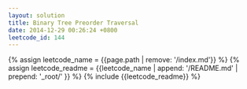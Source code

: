 ```yaml
---
layout: solution
title: Binary Tree Preorder Traversal
date: 2014-12-29 00:26:24 +0800
leetcode_id: 144
---
```

{% assign leetcode_name = {{page.path | remove: '/index.md'}}  %}
{% assign leetcode_readme = {{leetcode_name | append: '/README.md' | prepend: '_root/' }}  %}
{% include {{leetcode_readme}} %}
